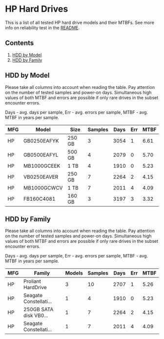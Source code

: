 HP Hard Drives
==============

This is a list of all tested HP hard drive models and their MTBFs. See more
info on reliability test in the [README](https://github.com/bsdhw/SMART).

Contents
--------

1. [ HDD by Model  ](#hdd-by-model)
2. [ HDD by Family ](#hdd-by-family)

HDD by Model
------------

Please take all columns into account when reading the table. Pay attention on the
number of tested samples and power-on days. Simultaneous high values of both MTBF
and errors are possible if only rare drives in the subset encounter errors.

Days - avg. days per sample,
Err  - avg. errors per sample,
MTBF - avg. MTBF in years per sample.

| MFG       | Model              | Size   | Samples | Days  | Err   | MTBF |
|-----------|--------------------|--------|---------|-------|-------|------|
| HP        | GB0250EAFYK        | 250 GB | 3       | 3054  | 1     | 6.61   |
| HP        | GB0500EAFYL        | 500 GB | 4       | 2079  | 0     | 5.70   |
| HP        | MB1000GCEEK        | 1 TB   | 4       | 1910  | 0     | 5.23   |
| HP        | VB0250EAVER        | 250 GB | 7       | 2264  | 2     | 4.15   |
| HP        | MB1000GCWCV        | 1 TB   | 7       | 2011  | 4     | 4.09   |
| HP        | FB160C4081         | 160 GB | 3       | 3197  | 3     | 3.32   |

HDD by Family
-------------

Please take all columns into account when reading the table. Pay attention on the
number of tested samples and power-on days. Simultaneous high values of both MTBF
and errors are possible if only rare drives in the subset encounter errors.

Days - avg. days per sample,
Err  - avg. errors per sample,
MTBF - avg. MTBF in years per sample.

| MFG       | Family                 | Models | Samples | Days  | Err   | MTBF |
|-----------|------------------------|--------|---------|-------|-------|------|
| HP        | Proliant HardDrive     | 3      | 10      | 2707  | 1     | 5.26   |
| HP        | Seagate Constellati... | 1      | 4       | 1910  | 0     | 5.23   |
| HP        | 250GB SATA disk VB0... | 1      | 7       | 2264  | 2     | 4.15   |
| HP        | Seagate Constellati... | 1      | 7       | 2011  | 4     | 4.09   |
